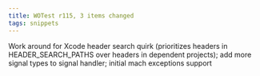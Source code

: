 ```yaml
---
title: WOTest r115, 3 items changed
tags: snippets
---
```


Work around for Xcode header search quirk (prioritizes headers in HEADER_SEARCH_PATHS over headers in dependent projects); add more signal types to signal handler; initial mach exceptions support
